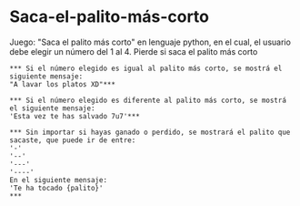 # Saca-el-palito-más-corto


Juego: "Saca el palito más corto" en lenguaje python, en el cual, el usuario debe elegir un número del 1 al 4. Pierde si saca el palito más corto

```
*** Si el número elegido es igual al palito más corto, se mostrá el siguiente mensaje:
"A lavar los platos XD"***

*** Si el número elegido es diferente al palito más corto, se mostrá el siguiente mensaje:
'Esta vez te has salvado 7u7'***

*** Sin importar si hayas ganado o perdido, se mostrará el palito que sacaste, que puede ir de entre:
'-'
'--'
'---'
'----'
En el siguiente mensaje:
'Te ha tocado {palito}'
***
```